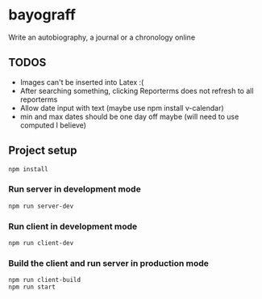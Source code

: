 # bayograff

Write an autobiography, a journal or a chronology online

## TODOS

-   Images can't be inserted into Latex :(
-   After searching something, clicking Reporterms does not refresh to all reporterms
-   Allow date input with text (maybe use npm install v-calendar)
-   min and max dates should be one day off maybe (will need to use computed I believe)

## Project setup

```
npm install
```

### Run server in development mode

```
npm run server-dev
```

### Run client in development mode

```
npm run client-dev
```

### Build the client and run server in production mode

```
npm run client-build
npm run start
```
